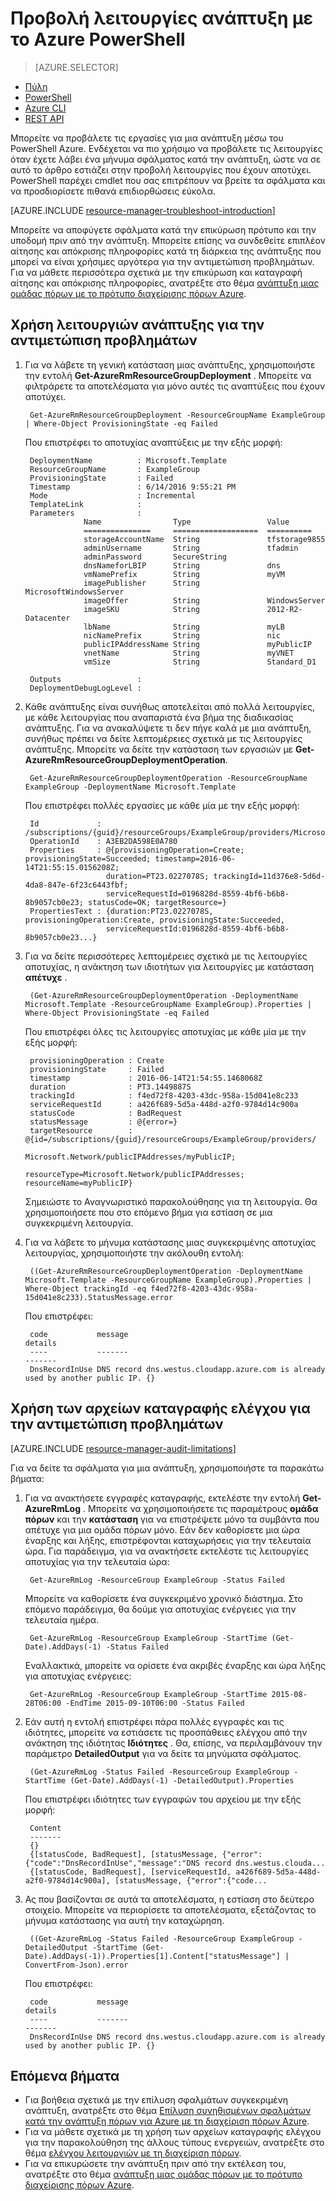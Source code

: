<properties
   pageTitle="Προβολή λειτουργίες ανάπτυξη με το PowerShell | Microsoft Azure"
   description="Περιγράφει τον τρόπο χρήσης του PowerShell Azure για τον εντοπισμό θέματα από διαχειριστή πόρων ανάπτυξης."
   services="azure-resource-manager,virtual-machines"
   documentationCenter=""
   tags="top-support-issue"
   authors="tfitzmac"
   manager="timlt"
   editor=""/>

<tags
   ms.service="azure-resource-manager"
   ms.devlang="na"
   ms.topic="article"
   ms.tgt_pltfrm="vm-multiple"
   ms.workload="infrastructure"
   ms.date="06/14/2016"
   ms.author="tomfitz"/>

# <a name="view-deployment-operations-with-azure-powershell"></a>Προβολή λειτουργίες ανάπτυξη με το Azure PowerShell

> [AZURE.SELECTOR]
- [Πύλη](resource-manager-troubleshoot-deployments-portal.md)
- [PowerShell](resource-manager-troubleshoot-deployments-powershell.md)
- [Azure CLI](resource-manager-troubleshoot-deployments-cli.md)
- [REST API](resource-manager-troubleshoot-deployments-rest.md)

Μπορείτε να προβάλετε τις εργασίες για μια ανάπτυξη μέσω του PowerShell Azure. Ενδέχεται να πιο χρήσιμο να προβάλετε τις λειτουργίες όταν έχετε λάβει ένα μήνυμα σφάλματος κατά την ανάπτυξη, ώστε να σε αυτό το άρθρο εστιάζει στην προβολή λειτουργίες που έχουν αποτύχει. PowerShell παρέχει cmdlet που σας επιτρέπουν να βρείτε τα σφάλματα και να προσδιορίσετε πιθανά επιδιορθώσεις εύκολα.

[AZURE.INCLUDE [resource-manager-troubleshoot-introduction](../includes/resource-manager-troubleshoot-introduction.md)]

Μπορείτε να αποφύγετε σφάλματα κατά την επικύρωση πρότυπο και την υποδομή πριν από την ανάπτυξη. Μπορείτε επίσης να συνδεθείτε επιπλέον αίτησης και απόκρισης πληροφορίες κατά τη διάρκεια της ανάπτυξης που μπορεί να είναι χρήσιμες αργότερα για την αντιμετώπιση προβλημάτων. Για να μάθετε περισσότερα σχετικά με την επικύρωση και καταγραφή αίτησης και απόκρισης πληροφορίες, ανατρέξτε στο θέμα [ανάπτυξη μιας ομάδας πόρων με το πρότυπο διαχείρισης πόρων Azure](resource-group-template-deploy.md).

## <a name="use-deployment-operations-to-troubleshoot"></a>Χρήση λειτουργιών ανάπτυξης για την αντιμετώπιση προβλημάτων

1. Για να λάβετε τη γενική κατάσταση μιας ανάπτυξης, χρησιμοποιήστε την εντολή **Get-AzureRmResourceGroupDeployment** . Μπορείτε να φιλτράρετε τα αποτελέσματα για μόνο αυτές τις αναπτύξεις που έχουν αποτύχει.

        Get-AzureRmResourceGroupDeployment -ResourceGroupName ExampleGroup | Where-Object ProvisioningState -eq Failed
        
    Που επιστρέφει το αποτυχίας αναπτύξεις με την εξής μορφή:
        
        DeploymentName          : Microsoft.Template
        ResourceGroupName       : ExampleGroup
        ProvisioningState       : Failed
        Timestamp               : 6/14/2016 9:55:21 PM
        Mode                    : Incremental
        TemplateLink            :
        Parameters              :
                    Name                Type                 Value
                    ===============     ===================  ==========
                    storageAccountName  String               tfstorage9855
                    adminUsername       String               tfadmin
                    adminPassword       SecureString
                    dnsNameforLBIP      String               dns
                    vmNamePrefix        String               myVM
                    imagePublisher      String               MicrosoftWindowsServer
                    imageOffer          String               WindowsServer
                    imageSKU            String               2012-R2-Datacenter
                    lbName              String               myLB
                    nicNamePrefix       String               nic
                    publicIPAddressName String               myPublicIP
                    vnetName            String               myVNET
                    vmSize              String               Standard_D1

        Outputs                 :
        DeploymentDebugLogLevel :

2. Κάθε ανάπτυξης είναι συνήθως αποτελείται από πολλά λειτουργίες, με κάθε λειτουργίας που αναπαριστά ένα βήμα της διαδικασίας ανάπτυξης. Για να ανακαλύψετε τι δεν πήγε καλά με μια ανάπτυξη, συνήθως πρέπει να δείτε λεπτομέρειες σχετικά με τις λειτουργίες ανάπτυξης. Μπορείτε να δείτε την κατάσταση των εργασιών με **Get-AzureRmResourceGroupDeploymentOperation**.

        Get-AzureRmResourceGroupDeploymentOperation -ResourceGroupName ExampleGroup -DeploymentName Microsoft.Template
        
    Που επιστρέφει πολλές εργασίες με κάθε μία με την εξής μορφή:
        
        Id             : /subscriptions/{guid}/resourceGroups/ExampleGroup/providers/Microsoft.Resources/deployments/Microsoft.Template/operations/A3EB2DA598E0A780
        OperationId    : A3EB2DA598E0A780
        Properties     : @{provisioningOperation=Create; provisioningState=Succeeded; timestamp=2016-06-14T21:55:15.0156208Z;
                         duration=PT23.0227078S; trackingId=11d376e8-5d6d-4da8-847e-6f23c6443fbf;
                         serviceRequestId=0196828d-8559-4bf6-b6b8-8b9057cb0e23; statusCode=OK; targetResource=}
        PropertiesText : {duration:PT23.0227078S, provisioningOperation:Create, provisioningState:Succeeded,
                         serviceRequestId:0196828d-8559-4bf6-b6b8-8b9057cb0e23...}

3. Για να δείτε περισσότερες λεπτομέρειες σχετικά με τις λειτουργίες αποτυχίας, η ανάκτηση των ιδιοτήτων για λειτουργίες με κατάσταση **απέτυχε** .

        (Get-AzureRmResourceGroupDeploymentOperation -DeploymentName Microsoft.Template -ResourceGroupName ExampleGroup).Properties | Where-Object ProvisioningState -eq Failed
        
    Που επιστρέφει όλες τις λειτουργίες αποτυχίας με κάθε μία με την εξής μορφή:
        
        provisioningOperation : Create
        provisioningState     : Failed
        timestamp             : 2016-06-14T21:54:55.1468068Z
        duration              : PT3.1449887S
        trackingId            : f4ed72f8-4203-43dc-958a-15d041e8c233
        serviceRequestId      : a426f689-5d5a-448d-a2f0-9784d14c900a
        statusCode            : BadRequest
        statusMessage         : @{error=}
        targetResource        : @{id=/subscriptions/{guid}/resourceGroups/ExampleGroup/providers/
                                Microsoft.Network/publicIPAddresses/myPublicIP;
                                resourceType=Microsoft.Network/publicIPAddresses; resourceName=myPublicIP}

    Σημειώστε το Αναγνωριστικό παρακολούθησης για τη λειτουργία. Θα χρησιμοποιήσετε που στο επόμενο βήμα για εστίαση σε μια συγκεκριμένη λειτουργία.

4. Για να λάβετε το μήνυμα κατάστασης μιας συγκεκριμένης αποτυχίας λειτουργίας, χρησιμοποιήστε την ακόλουθη εντολή:

        ((Get-AzureRmResourceGroupDeploymentOperation -DeploymentName Microsoft.Template -ResourceGroupName ExampleGroup).Properties | Where-Object trackingId -eq f4ed72f8-4203-43dc-958a-15d041e8c233).StatusMessage.error
        
    Που επιστρέφει:
        
        code           message                                                                        details
        ----           -------                                                                        -------
        DnsRecordInUse DNS record dns.westus.cloudapp.azure.com is already used by another public IP. {}

## <a name="use-audit-logs-to-troubleshoot"></a>Χρήση των αρχείων καταγραφής ελέγχου για την αντιμετώπιση προβλημάτων

[AZURE.INCLUDE [resource-manager-audit-limitations](../includes/resource-manager-audit-limitations.md)]

Για να δείτε τα σφάλματα για μια ανάπτυξη, χρησιμοποιήστε τα παρακάτω βήματα:

1. Για να ανακτήσετε εγγραφές καταγραφής, εκτελέστε την εντολή **Get-AzureRmLog** . Μπορείτε να χρησιμοποιήσετε τις παραμέτρους **ομάδα πόρων** και την **κατάσταση** για να επιστρέψετε μόνο τα συμβάντα που απέτυχε για μια ομάδα πόρων μόνο. Εάν δεν καθορίσετε μια ώρα έναρξης και λήξης, επιστρέφονται καταχωρήσεις για την τελευταία ώρα.
Για παράδειγμα, για να ανακτήσετε εκτελέστε τις λειτουργίες αποτυχίας για την τελευταία ώρα:

        Get-AzureRmLog -ResourceGroup ExampleGroup -Status Failed

    Μπορείτε να καθορίσετε ένα συγκεκριμένο χρονικό διάστημα. Στο επόμενο παράδειγμα, θα δούμε για αποτυχίας ενέργειες για την τελευταία ημέρα. 

        Get-AzureRmLog -ResourceGroup ExampleGroup -StartTime (Get-Date).AddDays(-1) -Status Failed
      
    Εναλλακτικά, μπορείτε να ορίσετε ένα ακριβές έναρξης και ώρα λήξης για αποτυχίας ενέργειες:

        Get-AzureRmLog -ResourceGroup ExampleGroup -StartTime 2015-08-28T06:00 -EndTime 2015-09-10T06:00 -Status Failed

2. Εάν αυτή η εντολή επιστρέφει πάρα πολλές εγγραφές και τις ιδιότητες, μπορείτε να εστιάσετε τις προσπάθειες ελέγχου από την ανάκτηση της ιδιότητας **Ιδιότητες** . Θα, επίσης, να περιλαμβάνουν την παράμετρο **DetailedOutput** για να δείτε τα μηνύματα σφάλματος.

        (Get-AzureRmLog -Status Failed -ResourceGroup ExampleGroup -StartTime (Get-Date).AddDays(-1) -DetailedOutput).Properties
        
    Που επιστρέφει ιδιότητες των εγγραφών του αρχείου με την εξής μορφή:
        
        Content
        -------
        {} 
        {[statusCode, BadRequest], [statusMessage, {"error":{"code":"DnsRecordInUse","message":"DNS record dns.westus.clouda...
        {[statusCode, BadRequest], [serviceRequestId, a426f689-5d5a-448d-a2f0-9784d14c900a], [statusMessage, {"error":{"code...

3. Ας που βασίζονται σε αυτά τα αποτελέσματα, η εστίαση στο δεύτερο στοιχείο. Μπορείτε να περιορίσετε τα αποτελέσματα, εξετάζοντας το μήνυμα κατάστασης για αυτή την καταχώρηση.

        ((Get-AzureRmLog -Status Failed -ResourceGroup ExampleGroup -DetailedOutput -StartTime (Get-Date).AddDays(-1)).Properties[1].Content["statusMessage"] | ConvertFrom-Json).error
        
    Που επιστρέφει:
        
        code           message                                                                        details
        ----           -------                                                                        -------
        DnsRecordInUse DNS record dns.westus.cloudapp.azure.com is already used by another public IP. {}



## <a name="next-steps"></a>Επόμενα βήματα

- Για βοήθεια σχετικά με την επίλυση σφαλμάτων συγκεκριμένη ανάπτυξη, ανατρέξτε στο θέμα [Επίλυση συνηθισμένων σφαλμάτων κατά την ανάπτυξη πόρων για Azure με τη διαχείριση πόρων Azure](resource-manager-common-deployment-errors.md).
- Για να μάθετε σχετικά με τη χρήση των αρχείων καταγραφής ελέγχου για την παρακολούθηση της άλλους τύπους ενεργειών, ανατρέξτε στο θέμα [ελέγχου λειτουργιών με τη διαχείριση πόρων](resource-group-audit.md).
- Για να επικυρώσετε την ανάπτυξη πριν από την εκτέλεση του, ανατρέξτε στο θέμα [ανάπτυξη μιας ομάδας πόρων με το πρότυπο διαχείρισης πόρων Azure](resource-group-template-deploy.md).

